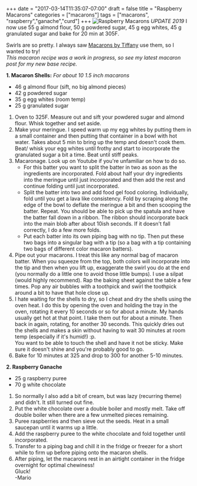 +++
date = "2017-03-14T11:35:07-07:00"
draft = false
title = "Raspberry Macarons"
categories = ["macarons"]
tags = ["macarons", "raspberry","ganache","curd"]
+++
![Raspberry Macarons](https://farm5.staticflickr.com/4262/35425799446_3694a0b48c_h.jpg)
*UPDATE 2019* I now use 55 g almond flour, 50 g powdered sugar, 45 g egg whites, 45 g granulated sugar and bake for 20 min at 305F.

Swirls are so pretty. I always saw [Macarons by Tiffany](https://www.instagram.com/macaronsbytiffany/) use them, so I wanted to try!  
*This macaron recipe was a work in progress, so see my latest macaron post for my new base recipe.*

**1. Macaron Shells:**  *For about 10 1.5 inch macarons* 

- 46 g almond flour (sift, no big almond pieces)  
- 42 g powdered sugar    
- 35 g egg whites (room temp)  
- 25 g granulated sugar  

1. Oven to 325F. Measure out and sift your powdered sugar and almond flour. Whisk together and set aside.  
2. Make your meringue. I speed warm up my egg whites by putting them in a small container and then putting that container in a bowl with hot water. Takes about 5 min to bring up the temp and doesn't cook them.  
Beat/ whisk your egg whites until frothy and start to incorporate the granulated sugar a bit a time. Beat until stiff peaks.  
3. Macaronage. Look up on Youtube if you're unfamiliar on how to do so.   
    - For this batter you want to split the batter in two as soon as the ingredients are incorporated. Fold about half your dry ingredients into the meringue until just incorporated and then add the rest and continue folding until just incorporated. 
    - Split the batter into two and add food gel food coloring. Individually, fold until you get a lava like consistency. Fold by scraping along the edge of the bowl to deflate the meringue a bit and then scooping the batter. Repeat. You should be able to pick up the spatula and have the batter fall down in a ribbon. The ribbon should incorporate back into the main blob after about 10ish seconds. If it doesn't fall correctly, I do a few more folds. 
    - Put each batter into its own piping bag with no tip. Then put these two bags into a singular bag with a tip (so a bag with a tip containing two bags of different color macaron batters).   
4. Pipe out your macarons. I treat this like any normal bag of macaron batter. When you squeeze from the top, both colors will incorporate into the tip and then when you lift up, exaggerate the swirl you do at the end (you normally do a little one to avoid those little bumps). I use a silpat (would highly recommend). Rap the baking sheet against the table a few times.  Pop any air bubbles with a toothpick and swirl the toothpick around a bit to have that hole close up.     
5. I hate waiting for the shells to dry, so I cheat and dry the shells using the oven heat. I do this by opening the oven and holding the tray in the oven, rotating it every 10 seconds or so for about a minute. My hands usually get hot at that point. I take them out for about a minute. Then back in again, rotating, for another 30 seconds. This quickly dries out the shells and makes a skin without having to wait 30 minutes at room temp (especially if it's humid!) :p.   
You want to be able to touch the shell and have it not be sticky. Make sure it doesn't shine and you're probably good to go.   
6. Bake for 10 minutes at 325 and drop to 300 for another 5-10 minutes.  

**2. Raspberry Ganache**  

- 25 g raspberry puree      
- 70 g white chocolate      

1. So normally I also add a bit of cream, but was lazy (recurring theme) and didn't. It still turned out fine.  
2. Put the white chocolate over a double boiler and mostly melt. Take off double boiler when there are a few unmelted pieces remaining.  
3. Puree raspberries and then sieve out the seeds. Heat in a small saucepan until it warms up a little.  
4. Add the raspberry puree to the white chocolate and fold together until incorporated.  
5. Transfer to a piping bag and chill it in the fridge or freezer for a short while to firm up before piping onto the macaron shells.    
6. After piping, let the macarons rest in an airtight container in the fridge overnight for optimal chewiness!   
Gluck!  
-Mario 


